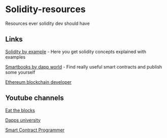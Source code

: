 # Solidity-resources

Resources ever solidity dev should have

## Links

[Solidity by example](https://solidity-by-example.org/) - Here you get solidity concepts explained with examples

[Smartbooks by dapp world](https://dapp-world.com/smartbooks) - Find really useful smart contracts and publish some yourself

[Ethereum blockchain developer](https://ethereum-blockchain-developer.com/)

## Youtube channels

[Eat the blocks](https://www.youtube.com/c/EatTheBlocks)

[Dapps university](https://www.youtube.com/c/DappUniversity)

[Smart Contract Programmer](https://www.youtube.com/channel/UCJWh7F3AFyQ_x01VKzr9eyA)
